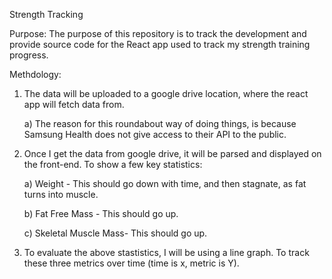 Strength Tracking


Purpose:
The purpose of this repository is to track the development and provide source code for the React app used to track my strength training progress.


Methdology:
1) The data will be uploaded to a google drive location, where the react app will fetch data from.

      a) The reason for this roundabout way of doing things, is because Samsung Health does not give access to their API to the public.
  
2) Once I get the data from google drive, it will be parsed and displayed on the front-end. To show a few key statistics:

      a) Weight - This should go down with time, and then stagnate, as fat turns into muscle.
      
      b) Fat Free Mass - This should go up. 
      
      c) Skeletal Muscle Mass- This should go up.

3) To evaluate the above stastistics, I will be using a line graph. To track these three metrics over time (time is x, metric is Y).


